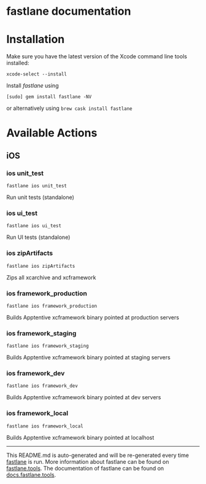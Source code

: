 fastlane documentation
================
# Installation

Make sure you have the latest version of the Xcode command line tools installed:

```
xcode-select --install
```

Install _fastlane_ using
```
[sudo] gem install fastlane -NV
```
or alternatively using `brew cask install fastlane`

# Available Actions
## iOS
### ios unit_test
```
fastlane ios unit_test
```
Run unit tests (standalone)
### ios ui_test
```
fastlane ios ui_test
```
Run UI tests (standalone)
### ios zipArtifacts
```
fastlane ios zipArtifacts
```
Zips all xcarchive and xcframework
### ios framework_production
```
fastlane ios framework_production
```
Builds Apptentive xcframework binary pointed at production servers
### ios framework_staging
```
fastlane ios framework_staging
```
Builds Apptentive xcframework binary pointed at staging servers
### ios framework_dev
```
fastlane ios framework_dev
```
Builds Apptentive xcframework binary pointed at dev servers
### ios framework_local
```
fastlane ios framework_local
```
Builds Apptentive xcframework binary pointed at localhost

----

This README.md is auto-generated and will be re-generated every time [fastlane](https://fastlane.tools) is run.
More information about fastlane can be found on [fastlane.tools](https://fastlane.tools).
The documentation of fastlane can be found on [docs.fastlane.tools](https://docs.fastlane.tools).
